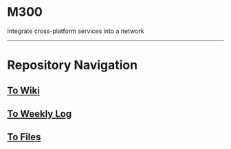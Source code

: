 # M300
Integrate cross-platform services into a network

---

# Repository Navigation

## [To Wiki]()

## [To Weekly Log]()

## [To Files]()
